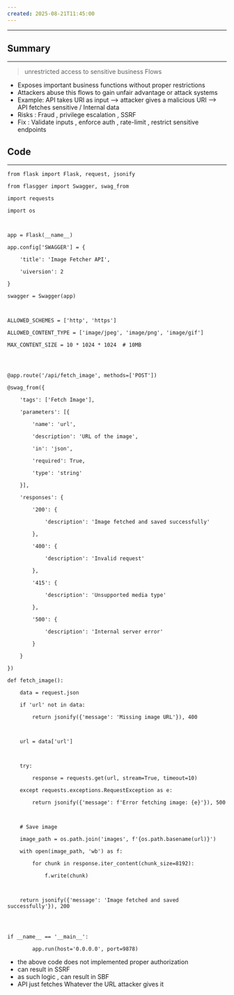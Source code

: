 ```yaml
---
created: 2025-08-21T11:45:00
---
```

---


## Summary 
---
> unrestricted access to sensitive business Flows 

* Exposes important business functions without proper restrictions 
* Attackers abuse this flows to gain unfair advantage or attack systems
* Example:  API takes URI as input --> attacker gives a malicious URI --> API fetches sensitive / Internal data 
* Risks : Fraud , privilege escalation , SSRF 
* Fix : Validate inputs , enforce auth , rate-limit , restrict sensitive endpoints 





## Code 
---
```
from flask import Flask, request, jsonify

from flasgger import Swagger, swag_from

import requests

import os

  

app = Flask(__name__)

app.config['SWAGGER'] = {

    'title': 'Image Fetcher API',

    'uiversion': 2

}

swagger = Swagger(app)

  

ALLOWED_SCHEMES = ['http', 'https']

ALLOWED_CONTENT_TYPE = ['image/jpeg', 'image/png', 'image/gif']

MAX_CONTENT_SIZE = 10 * 1024 * 1024  # 10MB

  
  

@app.route('/api/fetch_image', methods=['POST'])

@swag_from({

    'tags': ['Fetch Image'],

    'parameters': [{

        'name': 'url',

        'description': 'URL of the image',

        'in': 'json',

        'required': True,

        'type': 'string'

    }],

    'responses': {

        '200': {

            'description': 'Image fetched and saved successfully'

        },

        '400': {

            'description': 'Invalid request'

        },

        '415': {

            'description': 'Unsupported media type'

        },

        '500': {

            'description': 'Internal server error'

        }

    }

})

def fetch_image():

    data = request.json

    if 'url' not in data:

        return jsonify({'message': 'Missing image URL'}), 400

  

    url = data['url']

  

    try:

        response = requests.get(url, stream=True, timeout=10)

    except requests.exceptions.RequestException as e:

        return jsonify({'message': f'Error fetching image: {e}'}), 500

  

    # Save image

    image_path = os.path.join('images', f'{os.path.basename(url)}')

    with open(image_path, 'wb') as f:

        for chunk in response.iter_content(chunk_size=8192):

            f.write(chunk)

  

    return jsonify({'message': 'Image fetched and saved successfully'}), 200

  
  

if __name__ == '__main__':

        app.run(host='0.0.0.0', port=9878)
```

* the above code does not implemented proper authorization
* can result in SSRF 
* as such logic , can result in SBF 
* API just fetches Whatever the URL attacker gives it 

